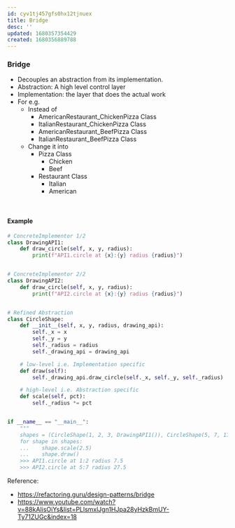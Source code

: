 ```yaml
---
id: cyv1tj457gfs0hx12tjnuex
title: Bridge
desc: ''
updated: 1680357354429
created: 1680356889788
---
```


### Bridge
- Decouples an abstraction from its implementation.
- Abstraction: A high level control layer
- Implementation: the layer that does the actual work
- For e.g.
  - Instead of 
    - AmericanRestaurant_ChickenPizza Class
    - ItalianRestaurant_ChickenPizza Class
    - AmericanRestaurant_BeefPizza Class
    - ItalianRestaurant_BeefPizza Class
  - Change it into
    - Pizza Class
      - Chicken 
      - Beef
    - Restaurant Class
      - Italian
      - American

<br>

#### Example

``` python
# ConcreteImplementor 1/2
class DrawingAPI1:
    def draw_circle(self, x, y, radius):
        print(f"API1.circle at {x}:{y} radius {radius}")


# ConcreteImplementor 2/2
class DrawingAPI2:
    def draw_circle(self, x, y, radius):
        print(f"API2.circle at {x}:{y} radius {radius}")


# Refined Abstraction
class CircleShape:
    def __init__(self, x, y, radius, drawing_api):
        self._x = x
        self._y = y
        self._radius = radius
        self._drawing_api = drawing_api

    # low-level i.e. Implementation specific
    def draw(self):
        self._drawing_api.draw_circle(self._x, self._y, self._radius)

    # high-level i.e. Abstraction specific
    def scale(self, pct):
        self._radius *= pct


if __name__ == "__main__":
    """
    shapes = (CircleShape(1, 2, 3, DrawingAPI1()), CircleShape(5, 7, 11, DrawingAPI2()))
    for shape in shapes:
    ...    shape.scale(2.5)
    ...    shape.draw()
    >>> API1.circle at 1:2 radius 7.5
    >>> API2.circle at 5:7 radius 27.5
```
Reference:
- https://refactoring.guru/design-patterns/bridge
- https://www.youtube.com/watch?v=88kAIisOiYs&list=PLlsmxlJgn1HJpa28yHzkBmUY-Ty71ZUGc&index=18